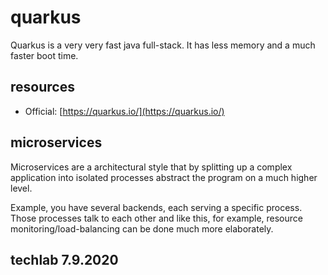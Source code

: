 # quarkus

Quarkus is a very very fast java full-stack. It has less memory and a much faster boot time.

## resources

* Official: [https://quarkus.io/](https://quarkus.io/)

## microservices

Microservices are a architectural style that by splitting up a complex application into isolated processes abstract the program on a much higher level.

Example, you have several backends, each serving a specific process. Those processes talk to each other and like this, for example, resource monitoring/load-balancing can be done much more elaborately.

## techlab 7.9.2020

